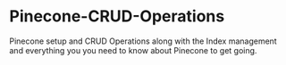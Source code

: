 # Pinecone-CRUD-Operations
Pinecone setup and CRUD Operations along with the Index management and everything you you need to know about Pinecone to get going.
